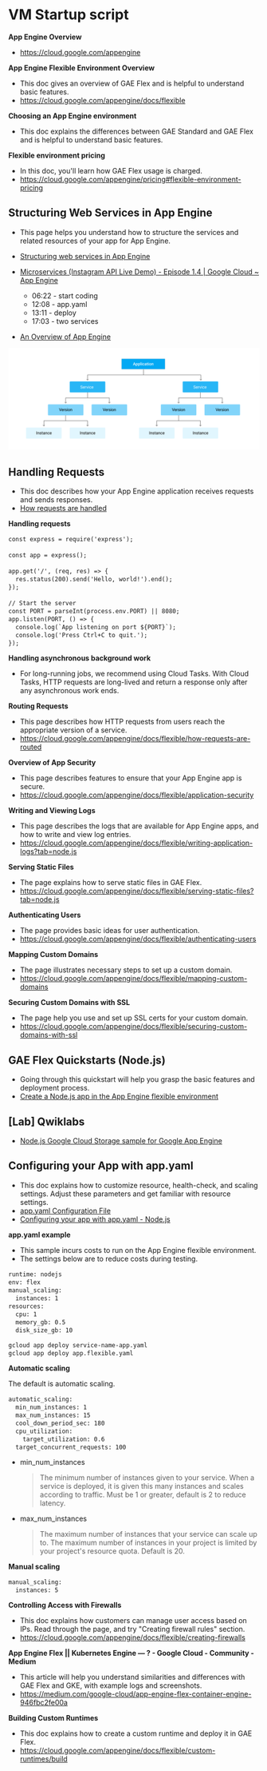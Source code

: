 # VM Startup script

**App Engine Overview**

- https://cloud.google.com/appengine

**App Engine Flexible Environment Overview**

- This doc gives an overview of GAE Flex and is helpful to understand basic features.
- https://cloud.google.com/appengine/docs/flexible

**Choosing an App Engine environment**

- This doc explains the differences between GAE Standard and GAE Flex and is helpful to understand basic features.

**Flexible environment pricing**

- In this doc, you'll learn how GAE Flex usage is charged.
- https://cloud.google.com/appengine/pricing#flexible-environment-pricing

## Structuring Web Services in App Engine

- This page helps you understand how to structure the services and related resources of your app for App Engine.
- [Structuring web services in App Engine](https://cloud.google.com/appengine/docs/flexible/configuration-files)
- [Microservices (Instagram API Live Demo) - Episode 1.4 | Google Cloud ~ App Engine](https://www.youtube.com/watch?v=HCHXZAowMQg&list=PL42xwJRIG3xCtmOrJAQFR5sIJFKIJ9MEn&index=6)

  - 06:22 - start coding
  - 12:08 - app.yaml
  - 13:11 - deploy
  - 17:03 - two services

- [An Overview of App Engine](https://cloud.google.com/appengine/docs/legacy/standard/python/an-overview-of-app-engine#components_of_an_application)

![](modules_hierarchy.svg)

## Handling Requests

- This doc describes how your App Engine application receives requests and sends responses.
- [How requests are handled](https://cloud.google.com/appengine/docs/flexible/how-requests-are-handled?tab=node.js#top)

**Handling requests**

```
const express = require('express');

const app = express();

app.get('/', (req, res) => {
  res.status(200).send('Hello, world!').end();
});

// Start the server
const PORT = parseInt(process.env.PORT) || 8080;
app.listen(PORT, () => {
  console.log(`App listening on port ${PORT}`);
  console.log('Press Ctrl+C to quit.');
});
```

**Handling asynchronous background work**

- For long-running jobs, we recommend using Cloud Tasks. With Cloud Tasks, HTTP requests are long-lived and return a response only after any asynchronous work ends.

**Routing Requests**

- This page describes how HTTP requests from users reach the appropriate version of a service.
- https://cloud.google.com/appengine/docs/flexible/how-requests-are-routed

**Overview of App Security**

- This page describes features to ensure that your App Engine app is secure.
- https://cloud.google.com/appengine/docs/flexible/application-security

**Writing and Viewing Logs**

- This page describes the logs that are available for App Engine apps, and how to write and view log entries.
- https://cloud.google.com/appengine/docs/flexible/writing-application-logs?tab=node.js

**Serving Static Files**

- The page explains how to serve static files in GAE Flex.
- https://cloud.google.com/appengine/docs/flexible/serving-static-files?tab=node.js

**Authenticating Users**

- The page provides basic ideas for user authentication.
- https://cloud.google.com/appengine/docs/flexible/authenticating-users

**Mapping Custom Domains**

- The page illustrates necessary steps to set up a custom domain.
- https://cloud.google.com/appengine/docs/flexible/mapping-custom-domains

**Securing Custom Domains with SSL**

- The page help you use and set up SSL certs for your custom domain.
- https://cloud.google.com/appengine/docs/flexible/securing-custom-domains-with-ssl

## GAE Flex Quickstarts (Node.js)

- Going through this quickstart will help you grasp the basic features and deployment process.
- [Create a Node.js app in the App Engine flexible environment](https://cloud.google.com/appengine/docs/flexible/nodejs/create-app)

## [Lab] Qwiklabs

- [Node.js Google Cloud Storage sample for Google App Engine](https://github.com/GoogleCloudPlatform/nodejs-docs-samples/tree/main/appengine/storage/flexible)

## Configuring your App with app.yaml

- This doc explains how to customize resource, health-check, and scaling settings. Adjust these parameters and get familiar with resource settings.
- [app.yaml Configuration File](https://cloud.google.com/appengine/docs/flexible/reference/app-yaml?tab=node.js#top)
- [Configuring your app with app.yaml - Node.js](https://cloud.google.com/appengine/docs/flexible/nodejs/configuring-your-app-with-app-yaml)

**app.yaml example**

- This sample incurs costs to run on the App Engine flexible environment.
- The settings below are to reduce costs during testing.

```
runtime: nodejs
env: flex
manual_scaling:
  instances: 1
resources:
  cpu: 1
  memory_gb: 0.5
  disk_size_gb: 10
```

```
gcloud app deploy service-name-app.yaml
gcloud app deploy app.flexible.yaml
```

**Automatic scaling**

The default is automatic scaling.

```
automatic_scaling:
  min_num_instances: 1
  max_num_instances: 15
  cool_down_period_sec: 180
  cpu_utilization:
    target_utilization: 0.6
  target_concurrent_requests: 100
```

- min_num_instances

  > The minimum number of instances given to your service. When a service is deployed, it is given this many instances and scales according to traffic. Must be 1 or greater, default is 2 to reduce latency.

- max_num_instances
  > The maximum number of instances that your service can scale up to. The maximum number of instances in your project is limited by your project's resource quota. Default is 20.

**Manual scaling**

```
manual_scaling:
  instances: 5
```

**Controlling Access with Firewalls**

- This doc explains how customers can manage user access based on IPs. Read through the page, and try "Creating firewall rules" section.
- https://cloud.google.com/appengine/docs/flexible/creating-firewalls

**App Engine Flex || Kubernetes Engine — ? - Google Cloud - Community - Medium**

- This article will help you understand similarities and differences with GAE Flex and GKE, with example logs and screenshots.
- https://medium.com/google-cloud/app-engine-flex-container-engine-946fbc2fe00a

**Building Custom Runtimes**

- This doc explains how to create a custom runtime and deploy it in GAE Flex.
- https://cloud.google.com/appengine/docs/flexible/custom-runtimes/build
